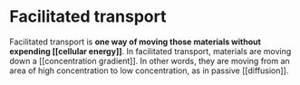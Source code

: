 # Facilitated transport 
Facilitated transport is **one way of moving those materials without expending [[cellular energy]]**. In facilitated transport, materials are moving down a [[concentration gradient]]. In other words, they are moving from an area of high concentration to low concentration, as in passive [[diffusion]].